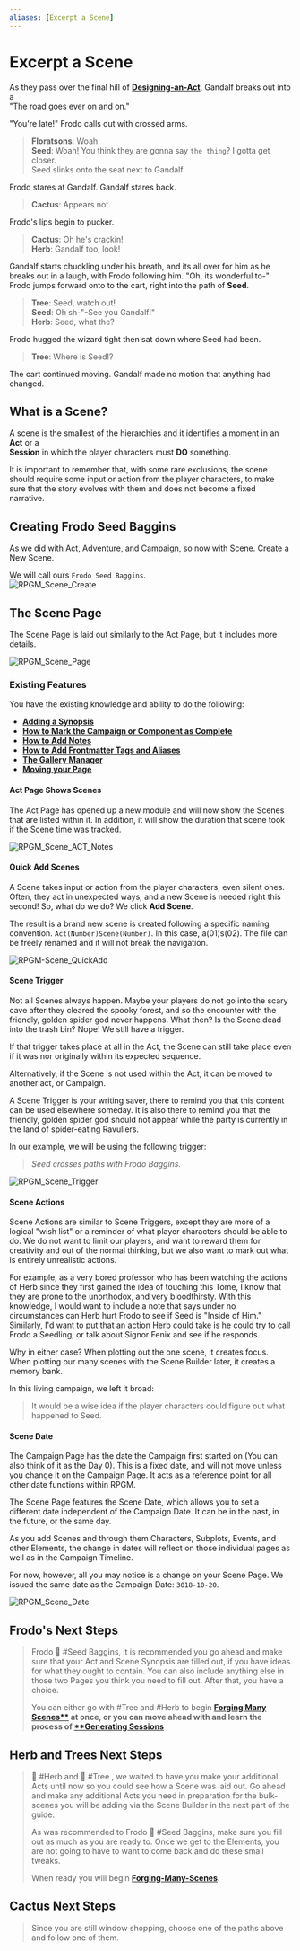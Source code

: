 ```yaml
---
aliases: [Excerpt a Scene]
---
```


# Excerpt a Scene

As they pass over the final hill of **[Designing-an-Act](Designing-an-Act.md)**, Gandalf breaks out into a  
"The road goes ever on and on."

"You're late!" Frodo calls out with crossed arms.

> **Floratsons**: Woah.  
> **Seed**: Woah! You think they are gonna say `the thing`? I gotta get closer.  
> Seed slinks onto the seat next to Gandalf.

Frodo stares at Gandalf. Gandalf stares back.

> **Cactus**: Appears not.

Frodo's lips begin to pucker.

> **Cactus**: Oh he's crackin!  
> **Herb**: Gandalf too, look!

Gandalf starts chuckling under his breath, and its all over for him as he breaks out in a laugh, with Frodo following him. "Oh, its wonderful to-" Frodo jumps forward onto to the cart, right into the path of **Seed**.

> **Tree**: Seed, watch out!  
> **Seed**: Oh sh-"-See you Gandalf!"  
> **Herb**: Seed, what the?

Frodo hugged the wizard tight then sat down where Seed had been.

> **Tree**: Where is Seed!?

The cart continued moving. Gandalf made no motion that anything had changed.

## What is a Scene?

A scene is the smallest of the hierarchies and it identifies a moment in an **Act** or a  
**Session** in which the player characters must **DO** something.

It is important to remember that, with some rare exclusions, the scene should require some input or action from the player characters, to make sure that the story evolves with them and does not become a fixed narrative.

## Creating Frodo Seed Baggins

As we did with Act, Adventure, and Campaign, so now with Scene. Create a New Scene.

We will call ours `Frodo Seed Baggins`.  
![RPGM_Scene_Create](../Zadens_Photo_Album/Scene/Scene-Create.png)

## The Scene Page

The Scene Page is laid out similarly to the Act Page, but it includes more details.

![RPGM_Scene_Page](../Zadens_Photo_Album/Scene/Scene-Page.png)

### Existing Features

You have the existing knowledge and ability to do the following:

- **[Adding a Synopsis](Building-a-Campaign.md#Adding%20a%20Synopsis)**
- **[How to Mark the Campaign or Component as Complete](Building-a-Campaign.md#How%20to%20Mark%20the%20Campaign%20or%20Component%20as%20Complete)**
- **[How to Add Notes](Building-a-Campaign.md#How%20to%20Add%20Notes)**
- **[How to Add Frontmatter Tags and Aliases](Building-a-Campaign.md#How%20to%20Add%20Frontmatter%20Tags%20and%20Aliases)**
- **[The Gallery Manager](Creating-an-Adventure.md#The%20Gallery%20Manager)**
- **[Moving your Page](Creating-an-Adventure.md#Moving%20your%20Page)**

#### Act Page Shows Scenes

The Act Page has opened up a new module and will now show the Scenes that are listed within it. In addition, it will show the duration that scene took if the Scene time was tracked.

![RPGM_Scene_ACT_Notes](../Zadens_Photo_Album/Scene/Scene-ACT-Notes.png)

#### Quick Add Scenes

A Scene takes input or action from the player characters, even silent ones. Often, they act in unexpected ways, and a new Scene is needed right this second! So, what do we do? We click **Add Scene**.

The result is a brand new scene is created following a specific naming convention. `Act(Number)Scene(Number)`. In this case, a(01)s(02). The file can be freely renamed and it will not break the navigation.

![RPGM-Scene_QuickAdd](../Zadens_Photo_Album/Scene/Scene-QuickAdd.png)

#### Scene Trigger

Not all Scenes always happen. Maybe your players do not go into the scary cave after they cleared the spooky forest, and so the encounter with the friendly, golden spider god never happens. What then? Is the Scene dead into the trash bin? Nope! We still have a trigger.

If that trigger takes place at all in the Act, the Scene can still take place even if it was nor originally within its expected sequence.

Alternatively, if the Scene is not used within the Act, it can be moved to another act, or Campaign.

A Scene Trigger is your writing saver, there to remind you that this content can be used elsewhere someday. It is also there to remind you that the friendly, golden spider god should not appear while the party is currently in the land of spider-eating Ravullers.

In our example, we will be using the following trigger:

> *Seed crosses paths with Frodo Baggins.*

![RPGM_Scene_Trigger](../Zadens_Photo_Album/Scene/Scene-Trigger.png)

#### Scene Actions

Scene Actions are similar to Scene Triggers, except they are more of a logical "wish list" or a reminder of what player characters should be able to do. We do not want to limit our players, and want to reward them for creativity and out of the normal thinking, but we also want to mark out what is entirely unrealistic actions.

For example, as a very bored professor who has been watching the actions of Herb since they first gained the idea of touching this Tome, I know that they are prone to the unorthodox, and very bloodthirsty. With this knowledge, I would want to include a note that says under no circumstances can Herb hurt Frodo to see if Seed is "Inside of Him." Similarly, I'd want to put that an action Herb could take is he could try to call Frodo a Seedling, or talk about Signor Fenix and see if he responds.

Why in either case? When plotting out the one scene, it creates focus. When plotting our many scenes with the Scene Builder later, it creates a memory bank.

In this living campaign, we left it broad:

> It would be a wise idea if the player characters could figure out what happened to Seed.

#### Scene Date

The Campaign Page has the date the Campaign first started on (You can also think of it as the Day 0). This is a fixed date, and will not move unless you change it on the Campaign Page. It acts as a reference point for all other date functions within RPGM.

The Scene Page features the Scene Date, which allows you to set a different date independent of the Campaign Date. It can be in the past, in the future, or the same day.

As you add Scenes and through them Characters, Subplots, Events, and other Elements, the change in dates will reflect on those individual pages as well as in the Campaign Timeline.

For now, however, all you may notice is a change on your Scene Page. We issued the same date as the Campaign Date: `3018-10-20`.

![RPGM_Scene_Date](../Zadens_Photo_Album/Scene/Scene-Flesh-Date.png)

## Frodo's Next Steps

> Frodo 🌱 #Seed Baggins, it is recommended you go ahead and make sure that your Act and Scene Synopsis are filled out, if you have ideas for what they ought to contain. You can also include anything else in those two Pages you think you need to fill out. After that, you have a choice.
>
> You can either go with #Tree and #Herb to begin **[Forging Many Scenes**](Forging-Many-Scenes.md) at once, or you can move ahead with and learn the process of [**Generating Sessions](Generating-Sessions.md)**

## Herb and Trees Next Steps

> 🌿 #Herb and 🌲 #Tree , we waited to have you make your additional Acts until now so you could see how a Scene was laid out. Go ahead and make any additional Acts you need in preparation for the bulk-scenes you will be adding via the Scene Builder in the next part of the guide.
>
> As was recommended to Frodo 🌱 #Seed Baggins, make sure you fill out as much as you are ready to. Once we get to the Elements, you are not going to have to want to come back and do these small tweaks.
>
> When ready you will begin **[Forging-Many-Scenes](Forging-Many-Scenes.md)**.

## Cactus Next Steps

> Since you are still window shopping, choose one of the paths above and follow one of them.
